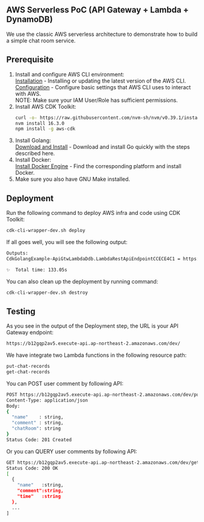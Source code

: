 ## AWS Serverless PoC (API Gateway + Lambda + DynamoDB)
We use the classic AWS serverless architecture to demonstrate how to build a simple chat room service.<br />

## Prerequisite
1. Install and configure AWS CLI environment:<br />
   [Installation] - Installing or updating the latest version of the AWS CLI.<br />
   [Configuration] - Configure basic settings that AWS CLI uses to interact with AWS.<br />
   NOTE: Make sure your IAM User/Role has sufficient permissions.
2. Install AWS CDK Toolkit:
    ```sh
    curl -o- https://raw.githubusercontent.com/nvm-sh/nvm/v0.39.1/install.sh | bash
    nvm install 16.3.0
    npm install -g aws-cdk
    ```
3. Install Golang:<br />
   [Download and Install] - Download and install Go quickly with the steps described here.
4. Install Docker:<br />
   [Install Docker Engine] - Find the corresponding platform and install Docker.
5. Make sure you also have GNU Make installed.

## Deployment
Run the following command to deploy AWS infra and code using CDK Toolkit:<br />
  ```sh
  cdk-cli-wrapper-dev.sh deploy
  ```
If all goes well, you will see the following output:<br />
  ```sh
  Outputs:
  CdkGolangExample-ApiGtwLambdaDdb.LambdaRestApiEndpointCCECE4C1 = https://b12gqp2av5.execute-api.ap-northeast-2.amazonaws.com/dev/
  
  ✨  Total time: 133.05s
  ```
You can also clean up the deployment by running command:<br />
  ```sh
  cdk-cli-wrapper-dev.sh destroy
  ```

## Testing
As you see in the output of the Deployment step, the URL is your API Gateway endpoint:<br />
  ```sh
  https://b12gqp2av5.execute-api.ap-northeast-2.amazonaws.com/dev/
  ```
We have integrate two Lambda functions in the following resource path:
  ```sh
  put-chat-records
  get-chat-records
  ```
You can POST user comment by following API:
  ```sh
  POST https://b12gqp2av5.execute-api.ap-northeast-2.amazonaws.com/dev/put-chat-records
  Content-Type: application/json
  Body:
  {
    "name"    : string,
    "comment" : string,
    "chatRoom": string
  }
  Status Code: 201 Created
  ```
Or you can QUERY user comments by following API:
  ```sh
  GET https://b12gqp2av5.execute-api.ap-northeast-2.amazonaws.com/dev/get-chat-records?chatroom=abc123
  Status Code: 200 OK
  [
    {
      "name"   :string,
      "comment":string,
      "time"   :string
    },
    ...
  ]
  ```

[Installation]: <https://docs.aws.amazon.com/cli/latest/userguide/getting-started-install.html>
[Configuration]: <https://docs.aws.amazon.com/cli/latest/userguide/cli-configure-quickstart.html>
[Download and Install]: <https://go.dev/doc/install>
[Install Docker Engine]: <https://docs.docker.com/engine/install/>
